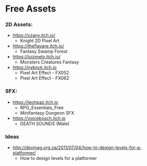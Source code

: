 # Free Assets

### 2D Assets:
- https://xzany.itch.io/
  - Knight 2D Pixel Art
- https://theflavare.itch.io/
  - Fantasy Swamp Forest
- https://luizmelo.itch.io/
  - Monsters Creatures Fantasy
- https://nyknck.itch.io
  - Pixel Art Effect - FX052
  - Pixel Art Effect - FX062

### SFX:
- https://leohpaz.itch.io
  - RPG_Essentials_Free
  - Minifantasy Dungeon SFX 
- https://voicebosch.itch.io
  - DEATH SOUNDS (Male)

### Ideas
- http://devmag.org.za/2011/07/04/how-to-design-levels-for-a-platformer/
  - How to design levels for a platformer
